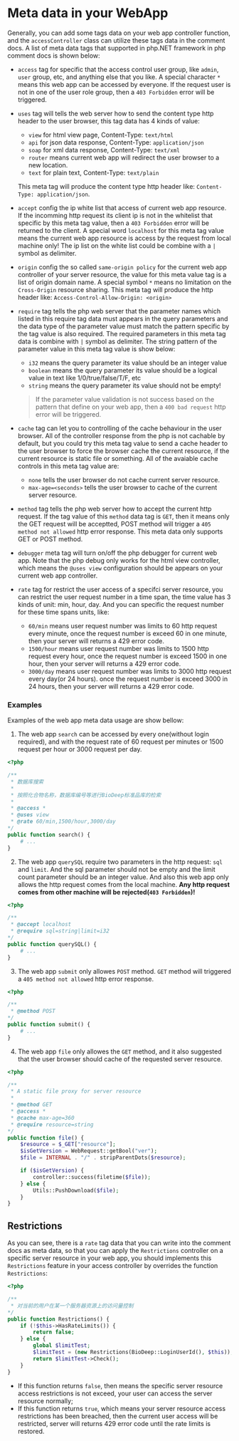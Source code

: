 # Meta data in your WebApp

Generally, you can add some tags data on your web app controller function, and the ``accessController`` class can utilize these tags data in the comment docs. A list of meta data tags that supported in php.NET framework in php comment docs is shown below:

+ ``access`` tag for specific that the access control user group, like ``admin``, ``user`` group, etc, and anything else that you like. A special character ``*`` means this web app can be accessed by everyone. If the request user is not in one of the user role group, then a ``403 Forbidden`` error will be triggered.
+ ``uses`` tag will tells the web server how to send the content type http header to the user browser, this tag data has 4 kinds of value:

   + ``view`` for html view page, Content-Type: ``text/html``
   + ``api`` for json data response, Content-Type: ``application/json``
   + ``soap`` for xml data response, Content-Type: ``text/xml``
   + ``router`` means current web app will redirect the user browser to a new location.
   + ``text`` for plain text, Content-Type: ``text/plain``

   This meta tag will produce the content type http header like: ``Content-Type: application/json``.

+ ``accept`` config the ip white list that access of current web app resource. If the incomming http request its client ip is not in the whitelist that specific by this meta tag value, then a ``403 Forbidden`` error will be returned to the client. A special word ``localhost`` for this meta tag value means the current web app resource is access by the request from local machine only! The ip list on the white list could be combine with a ``|`` symbol as delimiter.
+ ``origin`` config the so called ``same-origin policy`` for the current web app controller of your server resource, the value for this meta value tag is a list of origin domain name. A special symbol ``*`` means no limitation on the ``Cross-Origin`` resource sharing. This meta tag will produce the http header like: ``Access-Control-Allow-Origin: <origin>``

+ ``require`` tag tells the php web server that the parameter names which listed in this require tag data must appears in the query parameters and the data type of the parameter value must match the pattern specific by the tag value is also required. The required parameters in this meta tag data is combine with ``|`` symbol as delimiter. The string pattern of the parameter value in this meta tag value is show below:

   + ``i32`` means the query parameter its value should be an integer value
   + ``boolean`` means the query parameter its value should be a logical value in text like 1/0/true/false/T/F, etc
   + ``string`` means the query parameter its value should not be empty!

   > If the parameter value validation is not success based on the pattern that define on your web app, 
   > then a ``400 bad request`` http error will be triggered.

+ ``cache`` tag can let you to controlling of the cache behaviour in the user browser. All of the controller response from the php is not cachable by default, but you could try this meta tag value to send a cache header to the user browser to force the browser cache the current resource, if the current resource is static file or something. All of the avaiable cache controls in this meta tag value are:

   + ``none`` tells the user browser do not cache current server resource.
   + ``max-age=<seconds>`` tells the user browser to cache of the current server resource.

+ ``method`` tag tells the php web server how to accept the current http request. If the tag value of this ``method`` data tag is ``GET``, then it means only the GET request will be acceptted, POST method will trigger a ``405 method not allowed`` http error response. This meta data only supports GET or POST method.
+ ``debugger`` meta tag will turn on/off the php debugger for current web app. Note that the php debug only works for the html view controller, which means the ``@uses view`` configuration should be appears on your current web app controller. 
+ ``rate`` tag for restrict the user access of a specifci server resource, you can restrict the user request number in a time span, the time value has 3 kinds of unit: min, hour, day. And you can specific the request number for these time spans units, like:
   + ``60/min`` means user request number was limits to 60 http request every minute, once the request number is exceed 60 in one minute, then your server will returns a 429 error code.
   + ``1500/hour`` means user request number was limits to 1500 http request every hour, once the request number is exceed 1500 in one hour, then your server will returns a 429 error code.
   + ``3000/day`` means user request number was limits to 3000 http request every day(or 24 hours). once the request number is exceed 3000 in 24 hours, then your server will returns a 429 error code. 

### Examples

Examples of the web app meta data usage are show bellow:

1. The web app ``search`` can be accessed by every one(without login required), and with the request rate of 60 request per minutes or 1500 request per hour or 3000 request per day.

```php
<?php

/**
 * 数据库搜索
 * 
 * 按照化合物名称，数据库编号等进行BioDeep标准品库的检索
 * 
 * @access *
 * @uses view
 * @rate 60/min,1500/hour,3000/day
*/
public function search() {
    # ...
}
```

2. The web app ``querySQL`` require two parameters in the http request: ``sql`` and ``limit``. And the sql parameter should not be empty and the limit count parameter should be an integer value. And also this web app only allows the http request comes from the local machine. **Any http request comes from other machine will be rejected(``403 Forbidden``)!**

```php
<?php

/**
 * @accept localhost
 * @require sql=string|limit=i32
*/
public function querySQL() {
    # ...
}
```

3. The web app ``submit`` only allowes ``POST`` method. ``GET`` method will triggered a ``405 method not allowed`` http error response.

```php
<?php

/**
 * @method POST
*/
public function submit() {
    # ...
}
```

4. The web app ``file`` only allowes the ``GET`` method, and it also suggested that the user browser should cache of the requested server resource.

```php
<?php

/**
 * A static file proxy for server resource
 * 
 * @method GET
 * @access *
 * @cache max-age=360
 * @require resource=string
*/
public function file() {
    $resource = $_GET["resource"];
    $isGetVersion = WebRequest::getBool("ver");
    $file = INTERNAL . "/" . stripParentDots($resource);

    if ($isGetVersion) {
        controller::success(filetime($file));
    } else {
        Utils::PushDownload($file);
    }
}
```

## Restrictions

As you can see, there is a ``rate`` tag data that you can write into the comment docs as meta data, so that you can apply the ``Restrictions`` controller on a specific server resource in your web app, you should implements this ``Restrictions`` feature in your access controller by overrides the function ``Restrictions``:

```php
<?php

/**
 * 对当前的用户在某一个服务器资源上的访问量控制
*/
public function Restrictions() {
    if (!$this->HasRateLimits()) {
        return false;
    } else {
        global $limitTest;
        $limitTest = (new Restrictions(BioDeep::LoginUserId(), $this));
        return $limitTest->Check();
    }
}
```

+ If this function returns ``false``, then means the specific server resource access restrictions is not exceed, your user can access the server resource normally;
+ If this function returns ``true``, which means your server resource access restrictions has been breached, then the current user access will be restricted, server will returns 429 error code until the rate limits is restored.
